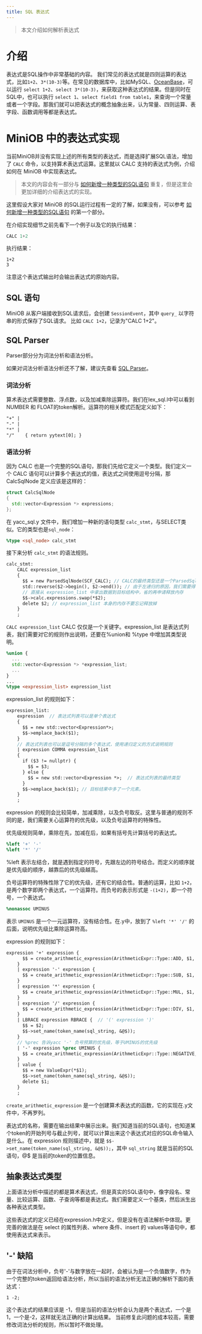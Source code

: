 ```yaml
---
title: SQL 表达式
---
```


> 本文介绍如何解析表达式

# 介绍
表达式是SQL操作中非常基础的内容。
我们常见的表达式就是四则运算的表达式，比如`1+2`、`3*(10-3)`等。在常见的数据库中，比如MySQL、[OceanBase](https://github.com/oceanbase/oceanbase)，可以运行 `select 1+2`、`select 3*(10-3)`，来获取这种表达式的结果。但是同时在SQL中，也可以执行 `select 1`、`select field1 from table1`，来查询一个常量或者一个字段。那我们就可以把表达式的概念抽象出来，认为常量、四则运算、表字段、函数调用等都是表达式。

# MiniOB 中的表达式实现
当前MiniOB并没有实现上述的所有类型的表达式，而是选择扩展SQL语法，增加了 `CALC` 命令，以支持算术表达式运算。这里就以 CALC 支持的表达式为例，介绍如何在 MiniOB 中实现表达式。

> 本文的内容会有一部分与 [如何新增一种类型的SQL语句](./miniob-how-to-add-new-sql.md) 重复，但是这里会更加详细的介绍表达式的实现。

这里假设大家对 MiniOB 的SQL运行过程有一定的了解，如果没有，可以参考 [如何新增一种类型的SQL语句](./miniob-how-to-add-new-sql.md) 的第一个部分。

在介绍实现细节之前先看下一个例子以及它的执行结果：
```sql
CALC 1+2
```
执行结果：
```
1+2
3
```

注意这个表达式输出时会输出表达式的原始内容。

## SQL 语句
MiniOB 从客户端接收到SQL请求后，会创建 `SessionEvent`，其中 `query_` 以字符串的形式保存了SQL请求。
比如 `CALC 1+2`，记录为"CALC 1+2"。

## SQL Parser
Parser部分分为词法分析和语法分析。

如果对词法分析语法分析还不了解，建议先查看 [SQL Parser](./miniob-sql-parser.md)。

### 词法分析
算术表达式需要整数、浮点数，以及加减乘除运算符。我们在lex_sql.l中可以看到 NUMBER 和 FLOAT的token解析。运算符的相关模式匹配定义如下：

```lex
"+" |
"-" |
"*" |
"/"    { return yytext[0]; }
```

### 语法分析
因为 CALC 也是一个完整的SQL语句，那我们先给它定义一个类型。我们定义一个 CALC 语句可以计算多个表达式的值，表达式之间使用逗号分隔，那 CalcSqlNode 定义应该是这样的：
```cpp
struct CalcSqlNode
{
  std::vector<Expression *> expressions;
};
```

在 yacc_sql.y 文件中，我们增加一种新的语句类型 `calc_stmt`，与SELECT类似。它的类型也是`sql_node`：
```yacc
%type <sql_node> calc_stmt
```

接下来分析 `calc_stmt` 的语法规则。
```yacc
calc_stmt:
    CALC expression_list
    {
      $$ = new ParsedSqlNode(SCF_CALC); // CALC的最终类型还是一个ParsedSqlNode
      std::reverse($2->begin(), $2->end()); // 由于左递归的原因，我们需要得出列表内容后给它反转一下
      // 直接从 expression_list 中拿出数据到目标结构中，省的再申请释放内存
      $$->calc.expressions.swap(*$2); 
      delete $2; // expression_list 本身的内存不要忘记释放掉
    }
    ;
```

`CALC expression_list` CALC 仅仅是一个关键字。expression_list 是表达式列表，我们需要对它的规则作出说明，还要在%union和 %type 中增加其类型说明。
```yacc
%union {
  ...
  std::vector<Expression *> *expression_list;
  ...
}
...
%type <expression_list> expression_list
```

expression_list 的规则如下：
```yacc
expression_list:
    expression  // 表达式列表可以是单个表达式
    {
      $$ = new std::vector<Expression*>;
      $$->emplace_back($1);
    }
    // 表达式列表也可以是逗号分隔的多个表达式，使用递归定义的方式说明规则
    | expression COMMA expression_list 
    {
      if ($3 != nullptr) {
        $$ = $3;
      } else {
        $$ = new std::vector<Expression *>;  // 表达式列表的最终类型
      }
      $$->emplace_back($1); // 目标结果中多了一个元素。
    }
    ;
```

expression 的规则会比较简单，加减乘除，以及负号取反。这里与普通的规则不同的是，我们需要关心运算符的优先级，以及负号运算符的特殊性。

优先级规则简单，乘除在先，加减在后，如果有括号先计算括号的表达式。

```yacc
%left '+' '-'
%left '*' '/'
```

%left 表示左结合，就是遇到指定的符号，先跟左边的符号结合。而定义的顺序就是优先级的顺序，越靠后的优先级越高。

负号运算符的特殊性除了它的优先级，还有它的结合性。普通的运算，比如 `1+2`，是两个数字即两个表达式，一个运算符。而负号的表示形式是 `-(1+2)`，即一个符号，一个表达式。
```yacc
%nonassoc UMINUS
```
表示 `UMINUS` 是一个一元运算符，没有结合性。在.y中，放到了 `%left '*' '/'` 的后面，说明优先级比乘除运算符高。

expression 的规则如下：
```yacc
expression '+' expression {
      $$ = create_arithmetic_expression(ArithmeticExpr::Type::ADD, $1, $3, sql_string, &@$);
    }
    | expression '-' expression {
      $$ = create_arithmetic_expression(ArithmeticExpr::Type::SUB, $1, $3, sql_string, &@$);
    }
    | expression '*' expression {
      $$ = create_arithmetic_expression(ArithmeticExpr::Type::MUL, $1, $3, sql_string, &@$);
    }
    | expression '/' expression {
      $$ = create_arithmetic_expression(ArithmeticExpr::Type::DIV, $1, $3, sql_string, &@$);
    }
    | LBRACE expression RBRACE {  // '(' expression ')'
      $$ = $2;
      $$->set_name(token_name(sql_string, &@$));
    }
    // %prec 告诉yacc '-' 负号预算的优先级，等于UMINUS的优先级
    | '-' expression %prec UMINUS {
      $$ = create_arithmetic_expression(ArithmeticExpr::Type::NEGATIVE, $2, nullptr, sql_string, &@$);
    }
    | value {
      $$ = new ValueExpr(*$1);
      $$->set_name(token_name(sql_string, &@$));
      delete $1;
    }
    ;
```

`create_arithmetic_expression` 是一个创建算术表达式的函数，它的实现在.y文件中，不再罗列。

表达式的名称，需要在输出结果中展示出来。我们知道当前的SQL语句，也知道某个token的开始列号与截止列号，就可以计算出来这个表达式对应的SQL命令输入是什么。在 expression 规则描述中，就是 `$$->set_name(token_name(sql_string, &@$));`，其中 `sql_string` 就是当前的SQL语句，@$ 是当前的token的位置信息。

## 抽象表达式类型
上面语法分析中描述的都是算术表达式，但是真实的SQL语句中，像字段名、常量、比较运算、函数、子查询等都是表达式。我们需要定义一个基类，然后派生出各种表达式类型。

这些表达式的定义已经在expression.h中定义，但是没有在语法解析中体现。更完善的做法是在 select 的属性列表、where 条件、insert 的 values等语句中，都使用表达式来表示。

## '-' 缺陷
由于在词法分析中，负号'-'与数字放在一起时，会被认为是一个负值数字，作为一个完整的token返回给语法分析，所以当前的语法分析无法正确的解析下面的表达式：
```
1 -2;
```
这个表达式的结果应该是 -1，但是当前的语法分析会认为是两个表达式，一个是1，一个是-2，这样就无法正确的计算出结果。
当前修复此问题的成本较高，需要修改词法分析的规则，所以暂时不做处理。